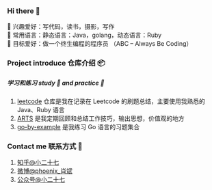 ### Hi there 👋

🌱 兴趣爱好：写代码，读书，摄影，写作 <br>
📕 常用语言：静态语言：Java，golang，动态语言：Ruby <br>
🤔 目标爱好：做一个终生编程的程序员 （ABC – Always Be Coding）<br>

### Project introduce 仓库介绍 📦
##### 学习和练习 study 📕 and practice 🔨
1. [leetcode](https://github.com/xiao2shiqi/leetcode-java) 仓库是我在记录在 Leetcode 的刷题总结，主要使用我熟悉的 Java、Ruby 语言
2. [ARTS](https://github.com/xiao2shiqi/ARTS) 是我定期回顾和总结工作技巧，输出思想，价值观的地方
3. [go-by-example](https://github.com/xiao2shiqi/go-by-example) 是我练习 Go 语言的习题集合


### Contact me 联系方式 📱
1. [知乎@小二十七](https://www.zhihu.com/people/xiao-bin-91/posts) 
2. [微博@phoenix_肖斌](https://weibo.com/u/2102996894)
3. [公众号@小二十七](https://highlight.s3.cn-northwest-1.amazonaws.com.cn/1564929103262)

<!--
**xiao2shiqi/xiao2shiqi** is a ✨ _special_ ✨ repository because its `README.md` (this file) appears on your GitHub profile.

Here are some ideas to get you started:
- 📕
- 🔭 I’m currently working on ...
- 🌱 I’m currently learning ...
- 👯 I’m looking to collaborate on ...
- 🤔 I’m looking for help with ...
- 💬 Ask me about ...
- 📫 How to reach me: ...
- 😄 Pronouns: ...
- ⚡ Fun fact: ...
-->
